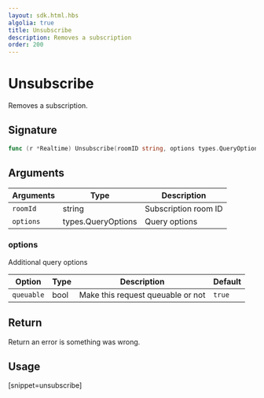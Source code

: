 ```yaml
---
layout: sdk.html.hbs
algolia: true
title: Unsubscribe
description: Removes a subscription
order: 200
---
```


# Unsubscribe

Removes a subscription.

## Signature

```go
func (r *Realtime) Unsubscribe(roomID string, options types.QueryOptions) error
```

## Arguments

| Arguments    | Type    | Description |
|--------------|---------|-------------|
| ``roomId`` | string| Subscription room ID  |
| `options` | types.QueryOptions | Query options |

### **options**

Additional query options

| Option     | Type    | Description                       | Default |
| ---------- | ------- | --------------------------------- | ------- |
| `queuable` | bool | Make this request queuable or not | `true`  |

## Return

Return an error is something was wrong.

## Usage

[snippet=unsubscribe]
